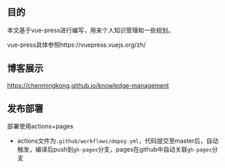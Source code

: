 ## 目的

本文基于vue-press进行编写，用来个人知识管理和一些规划。

vue-press具体参照https://vuepress.vuejs.org/zh/


## 博客展示

https://chenmingkong.github.io/knowledge-management

## 发布部署

部署使用actions+pages

- actions文件为`.github/workflows/depoy.yml`，代码提交至master后，自动触发，编译后push到`gh-pages`分支，pages在github中自动关联`gh-pages`分支
